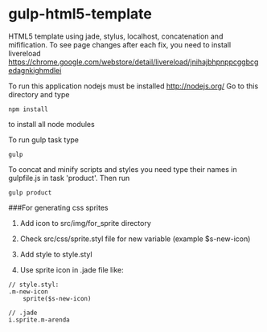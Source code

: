 gulp-html5-template
===================

HTML5 template using jade, stylus, localhost, concatenation and mifification.
To see page changes after each fix, you need to install livereload https://chrome.google.com/webstore/detail/livereload/jnihajbhpnppcggbcgedagnkighmdlei

To run this application nodejs must be installed http://nodejs.org/
Go to this directory and type
```
npm install
```
to install all node modules

To run gulp task type
```
gulp
```

To concat and minify scripts and styles you need type their names in gulpfile.js in task 'product'. Then run
```
gulp product
```

###For generating css sprites

1. Add icon to src/img/for_sprite directory

2. Check src/css/sprite.styl file for new variable (example $s-new-icon)

3. Add style to style.styl

4. Use sprite icon in .jade file like:
```
// style.styl:
.m-new-icon
    sprite($s-new-icon)
```
```
// .jade
i.sprite.m-arenda
```